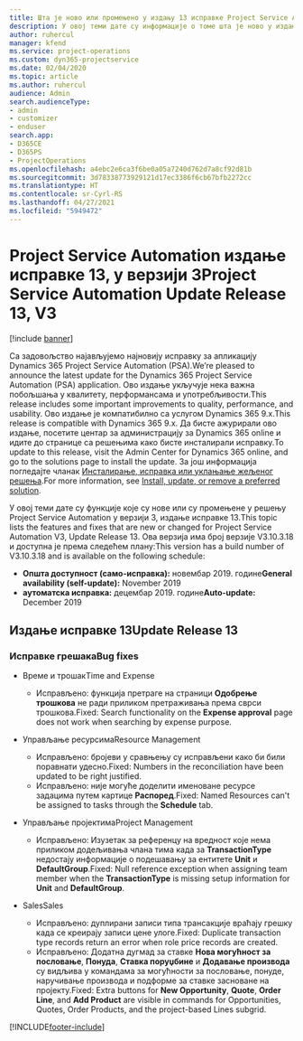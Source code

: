 ```yaml
---
title: Шта је ново или промењено у издању 13 исправке Project Service Automation верзије 3
description: У овој теми дате су информације о томе шта је ново у издању исправке 13 за Project Service Automation у верзији 3.
author: ruhercul
manager: kfend
ms.service: project-operations
ms.custom: dyn365-projectservice
ms.date: 02/04/2020
ms.topic: article
ms.author: ruhercul
audience: Admin
search.audienceType:
- admin
- customizer
- enduser
search.app:
- D365CE
- D365PS
- ProjectOperations
ms.openlocfilehash: a4ebc2e6ca3f6be0a05a7240d762d7a8cf92d81b
ms.sourcegitcommit: 3d78338773929121d17ec3386f6cb67bfb2272cc
ms.translationtype: HT
ms.contentlocale: sr-Cyrl-RS
ms.lasthandoff: 04/27/2021
ms.locfileid: "5949472"
---
```

# <a name="project-service-automation-update-release-13-v3"></a><span data-ttu-id="ab4e6-103">Project Service Automation издање исправке 13, у верзији 3</span><span class="sxs-lookup"><span data-stu-id="ab4e6-103">Project Service Automation Update Release 13, V3</span></span>

[!include [banner](../includes/psa-now-project-operations.md)]

<span data-ttu-id="ab4e6-104">Са задовољство најављујемо најновију исправку за апликацију Dynamics 365 Project Service Automation (PSA).</span><span class="sxs-lookup"><span data-stu-id="ab4e6-104">We’re pleased to announce the latest update for the Dynamics 365 Project Service Automation (PSA) application.</span></span> <span data-ttu-id="ab4e6-105">Ово издање укључује нека важна побољшања у квалитету, перформансама и употребљивости.</span><span class="sxs-lookup"><span data-stu-id="ab4e6-105">This release includes some important improvements to quality, performance, and usability.</span></span> <span data-ttu-id="ab4e6-106">Ово издање је компатибилно са услугом Dynamics 365 9.x.</span><span class="sxs-lookup"><span data-stu-id="ab4e6-106">This release is compatible with Dynamics 365 9.x.</span></span> <span data-ttu-id="ab4e6-107">Да бисте ажурирали ово издање, посетите центар за администрацију за Dynamics 365 online и идите до странице са решењима како бисте инсталирали исправку.</span><span class="sxs-lookup"><span data-stu-id="ab4e6-107">To update to this release, visit the Admin Center for Dynamics 365 online, and go to the solutions page to install the update.</span></span> <span data-ttu-id="ab4e6-108">За још информација погледајте чланак [Инсталирање, исправка или уклањање жељеног решења](/power-platform/admin/install-remove-preferred-solution).</span><span class="sxs-lookup"><span data-stu-id="ab4e6-108">For more information, see [Install, update, or remove a preferred solution](/power-platform/admin/install-remove-preferred-solution).</span></span>

<span data-ttu-id="ab4e6-109">У овој теми дате су функције које су нове или су промењене у решењу Project Service Automation у верзији 3, издање исправке 13.</span><span class="sxs-lookup"><span data-stu-id="ab4e6-109">This topic lists the features and fixes that are new or changed for Project Service Automation V3, Update Release 13.</span></span> <span data-ttu-id="ab4e6-110">Ова верзија има број верзије V3.10.3.18 и доступна је према следећем плану:</span><span class="sxs-lookup"><span data-stu-id="ab4e6-110">This version has a build number of V3.10.3.18 and is available on the following schedule:</span></span>

- <span data-ttu-id="ab4e6-111">**Општа доступност (само-исправка):** новембар 2019. године</span><span class="sxs-lookup"><span data-stu-id="ab4e6-111">**General availability (self-update):** November 2019</span></span>
- <span data-ttu-id="ab4e6-112">**аутоматска исправка:** децембар 2019. године</span><span class="sxs-lookup"><span data-stu-id="ab4e6-112">**Auto-update:** December 2019</span></span>


## <a name="update-release-13"></a><span data-ttu-id="ab4e6-113">Издање исправке 13</span><span class="sxs-lookup"><span data-stu-id="ab4e6-113">Update Release 13</span></span> 

### <a name="bug-fixes"></a><span data-ttu-id="ab4e6-114">Исправке грешака</span><span class="sxs-lookup"><span data-stu-id="ab4e6-114">Bug fixes</span></span>

- <span data-ttu-id="ab4e6-115">Време и трошак</span><span class="sxs-lookup"><span data-stu-id="ab4e6-115">Time and Expense</span></span>

     - <span data-ttu-id="ab4e6-116">Исправљено: функција претраге на страници **Одобрење трошкова** не ради приликом претраживања према сврси трошкова.</span><span class="sxs-lookup"><span data-stu-id="ab4e6-116">Fixed: Search functionality on the **Expense approval** page does not work when searching by expense purpose.</span></span>

- <span data-ttu-id="ab4e6-117">Управљање ресурсима</span><span class="sxs-lookup"><span data-stu-id="ab4e6-117">Resource Management</span></span>

     - <span data-ttu-id="ab4e6-118">Исправљено: бројеви у сравњењу су исправљени како би били поравнати удесно.</span><span class="sxs-lookup"><span data-stu-id="ab4e6-118">Fixed: Numbers in the reconciliation have been updated to be right justified.</span></span>
     - <span data-ttu-id="ab4e6-119">Исправљено: није могуће доделити именоване ресурсе задацима путем картице **Распоред**.</span><span class="sxs-lookup"><span data-stu-id="ab4e6-119">Fixed: Named Resources can't be assigned to tasks through the **Schedule** tab.</span></span>

- <span data-ttu-id="ab4e6-120">Управљање пројектима</span><span class="sxs-lookup"><span data-stu-id="ab4e6-120">Project Management</span></span>

     - <span data-ttu-id="ab4e6-121">Исправљено: Изузетак за референцу на вредност које нема приликом додељивања члана тима када за **TransactionType** недостају информације о подешавању за ентитете **Unit** и **DefaultGroup**.</span><span class="sxs-lookup"><span data-stu-id="ab4e6-121">Fixed: Null reference exception when assigning team member when the **TransactionType** is missing setup information for **Unit** and **DefaultGroup**.</span></span>

- <span data-ttu-id="ab4e6-122">Sales</span><span class="sxs-lookup"><span data-stu-id="ab4e6-122">Sales</span></span>

     - <span data-ttu-id="ab4e6-123">Исправљено: дуплирани записи типа трансакције враћају грешку када се креирају записи цене улоге.</span><span class="sxs-lookup"><span data-stu-id="ab4e6-123">Fixed: Duplicate transaction type records return an error when role price records are created.</span></span>
     - <span data-ttu-id="ab4e6-124">Исправљено: Додатна дугмад за ставке **Нова могућност за пословање**, **Понуда**, **Ставка поруџбине** и **Додавање производа** су видљива у командама за могућности за пословање, понуде, наручивање производа и подформе за ставке засноване на пројекту.</span><span class="sxs-lookup"><span data-stu-id="ab4e6-124">Fixed: Extra buttons for **New Opportunity**, **Quote**, **Order Line**, and **Add Product** are visible in commands for Opportunities, Quotes, Order Products, and the project-based Lines subgrid.</span></span>




[!INCLUDE[footer-include](../includes/footer-banner.md)]